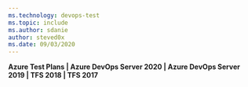 ```yaml
---
ms.technology: devops-test
ms.topic: include
ms.author: sdanie
author: steved0x
ms.date: 09/03/2020
---
```


**Azure Test Plans | Azure DevOps Server 2020 | Azure DevOps Server 2019 | TFS 2018 | TFS 2017**
